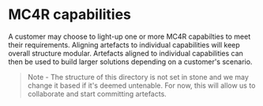 # MC4R capabilities

A customer may choose to light-up one or more MC4R capabilties to meet their requirements. Aligning artefacts to individual capabilities will keep overall structure modular. Artefacts aligned to individual capabilities can then be used to build larger solutions depending on a customer's scenario.

> Note - The structure of this directory is not set in stone and we may change it based if it's deemed untenable. For now, this will allow us to collaborate and start committing artefacts.

